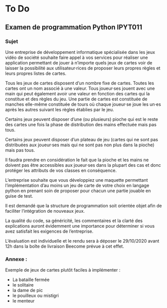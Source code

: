 # **To Do**

## Examen de programmation Python IPYT011

### Sujet

Une entreprise de développement informatique spécialisée dans les jeux vidéo de société souhaite faire appel à vos services pour réaliser une application permettant de jouer à n’importe quels jeux de cartes voir de laisser la possibilité aux utilisateur·rices de proposer leurs propres règles et leurs propres listes de cartes.

Tous les jeux de cartes disposent d’un nombre fixe de cartes. Toutes les cartes ont un nom associé à une valeur. Tous joueur·ses jouent avec une main qui peut également avoir une valeur en fonction des cartes qui la constitue et des règles du jeu. Une partie de cartes est constituée de manches elle-même constituée de tours où chaque joueur·se joue les un·es après les autres suivant les règles établies par le jeu.

Certains jeux peuvent disposer d’une (ou plusieurs) pioche qui est le reste des cartes une fois la phase de distribution des mains effectuée mais pas tous.

Certains jeux peuvent disposer d’un plateau de jeu (cartes qui ne sont pas distribuées aux joueur·ses mais qui ne sont pas non plus dans la pioche) mais pas tous.

Il faudra prendre en considération le fait que la pioche et les mains ne doivent pas être accessibles aux joueur·ses dans la plupart des cas et donc protéger les attributs de vos classes en conséquence.

L’entreprise souhaite que vous développiez une maquette permettant l’implémentation d’au moins un jeu de carte de votre choix en langage python en prenant soin de proposer pour chacun une partie jouable en guise de test.

Il est demandé que la structure de programmation soit orientée objet afin de faciliter l’intégration de nouveaux jeux.

La qualité du code, sa généricité, les commentaires et la clarté des explications auront évidemment une importance pour déterminer si vous avez satisfait les exigences de l’entreprise.

L’évaluation est individuelle et le rendu sera à déposer le 29/10/2020 avant 12h dans la boîte de livraison Beecome prévue à cet effet.

### Annexe :

Exemple de jeux de cartes plutôt faciles à implémenter :

- La bataille fermée
- le solitaire
- la dame de pic
- le pouilleux ou mistigri
- le menteur
